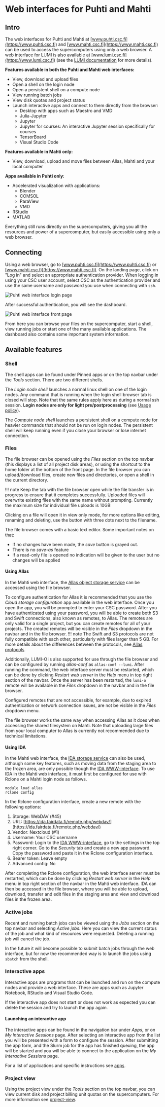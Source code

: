 # Web interfaces for Puhti and Mahti

## Intro

The web interfaces for Puhti and Mahti at [www.puhti.csc.fi](https://www.puhti.csc.fi) and
[www.mahti.csc.fi](https://www.mahti.csc.fi) can be used to access the supercomputers using only a
web browser. A web interface for LUMI is also available at [www.lumi.csc.fi](https://www.lumi.csc.fi)
(see the [LUMI documentation](https://docs.lumi-supercomputer.eu/runjobs/webui/) for more details).

**Features available in both the Puhti and Mahti web interfaces:**

- View, download and upload files
- Open a shell on the login node
- Open a persistent shell on a compute node
- View running batch jobs
- View disk quotas and project status
- Launch interactive apps and connect to them directly from the browser:
    - Desktop with apps such as Maestro and VMD
    - Julia-Jupyter
    - Jupyter
    - Jupyter for courses: An interactive Jupyter session specifically for courses
    - TensorBoard
    - Visual Studio Code


**Features available in Mahti only:**

- View, download, upload and move files between Allas, Mahti and your local computer


**Apps available in Puhti only:**

- Accelerated visualization with applications:
    - Blender
    - COMSOL
    - ParaView
    - VMD
- RStudio
- MATLAB

Everything still runs directly on the supercomputers, giving you all the resources and power
of a supercomputer, but easily accessible using only a web browser.


## Connecting

Using a web browser, go to [www.puhti.csc.fi](https://www.puhti.csc.fi) or [www.mahti.csc.fi](https://www.mahti.csc.fi). On the landing page, click on "Log in" and select an appropriate authentication provider. When logging in using your CSC user account, select CSC as the authentication provider and use the same username and password you use when connecting with `ssh`.
&nbsp;

![Puhti web interface login page](../../img/ood_login.png)

After successful authentication, you will see the dashboard.
&nbsp;

![Puhti web interface front page](../../img/ood_main.png)

From here you can browse your files on the supercomputer, start a shell, view running jobs or start one of the many available applications. The dashboard also contains some important system information.


## Available features

### Shell

The shell apps can be found under Pinned apps or on the top navbar under the _Tools_ section.
There are two different shells.

The _Login node shell_ launches a normal linux shell on one of the login nodes.
Any command that is running when the login shell browser tab is closed will stop.
Note that the same rules apply here as during a normal ssh session.
**Login nodes are only for light pre/postprocessing** (see [Usage policy](/computing/usage-policy)).

The _Compute node shell_ launches a persistent shell on a compute node for heavier commands that should not be run on login nodes.
The persistent shell will keep running even if you close your browser or lose internet connection.


### Files

The file browser can be opened using the _Files_ section on the top navbar (this displays a list of all project disk areas), or using 
the shortcut to the home folder at the bottom of the front page. In the file browser
you can upload/download files, create new files and directories, or open a shell in the current directory. 

!!! note
    Keep the tab with the file browser open while the file transfer is in progress to ensure that it completes successfully.
    Uploaded files will overwrite existing files with the same name without prompting.
    Currently the maximum size for individual file uploads is 10GB

Clicking on a file will open it in view only mode, for more options like editing, renaming and deleting, use the button with three dots next to the filename.   

The file browser comes with a basic text editor. Some important notes on that:

- If no changes have been made, the _save_ button is grayed out.
- There is no _save-as_ feature
- If a read-only file is opened no indication will be given to the user but no changes will be applied

#### Using Allas

In the Mahti web interface, the [Allas object storage service](../../computing/allas) can be
accessed using the file browser.

To configure authentication for Allas it is recommended that you use the _Cloud storage configuration_ app available in the web interface.
Once you open the app, you will be prompted to enter your CSC password.
After you have authenticated using your password, you will be able to create both S3 and Swift connections, also known as remotes, to Allas.
The remotes are only valid for a single project, but you can create remotes for all of your projects.
The created remotes will be visible in the _Files_ dropdown in the navbar and in the file browser.
!!! note
    The Swift and S3 protocols are not fully compatible with each other, particularly with files larger than 5 GB.
    For more details about the differences between the protocols, see [Allas protocols](../../data/Allas/introduction/#protocols).

Additionally, LUMI-O is also supported for use through the file browser and can be configured by
running _allas-conf_ as `allas-conf --lumi`.
After running the command, the web interface server must be restarted, which can be done by clicking
_Restart web server_ in the _Help_ menu in top right section of the navbar.
Once the server has been restarted, the `lumi-o` remote will be available in the _Files_ dropdown
in the navbar and in the file browser.

Configured remotes that are not accessible, for example, due to expired authentication or network
connection issues, are not be visible in the _Files_ dropdown menu.

The file browser works the same way when accessing Allas as it does when accessing the shared
filesystem on Mahti.
Note that uploading large files from your local computer to Allas is currently not recommended due
to technical limitations.


#### Using IDA

In the Mahti web interface, the [IDA storage service](../../data/ida/using_ida)
can also be used, although some key features, such as moving data from the
staging area to the frozen area, are only possible though the [IDA WWW-interface](https://ida.fairdata.fi).
To use IDA in the Mahti web interface, it must first be configured for use with Rclone on a Mahti login node as follows.
```
module load allas
rclone config
```
In the Rclone configuration interface, create a new remote with the following options:

1. Storage: WebDAV (#45)
2. URL: [https://ida.fairdata.fi/remote.php/webdav/](https://ida.fairdata.fi/remote.php/webdav/)
3. Vendor: Nextcloud (#1)
4. Username: Your CSC username
5. Password: Login to the [IDA WWW-interface](https://ida.fairdata.fi), go to the settings in the top right corner.
    Go to the _Security_ tab and create a new app password.
    Copy the password and paste it in the Rclone configuration interface.
6. Bearer token: Leave empty
7. Advanced config: No

After completing the Rclone configuration, the web interface server must be restarted, which can be done by clicking
_Restart web server_ in the _Help_ menu in top right section of the navbar in the Mahti web interface.
IDA can then be accessed in the file browser, where you will be able to upload, download, transfer and edit files in the staging area
and view and download files in the frozen area.


### Active jobs

Recent and running batch jobs can be viewed using the _Jobs_ section on the top navbar and selecting _Active jobs_. Here you can view the current status of the job and what kind of resources were requested. Deleting a running job will cancel the job. 

In the future it will become possible to submit batch jobs through the web interface, but for now the recommended way is to launch the jobs using `sbatch` from the shell.   


### Interactive apps

Interactive apps are programs that can be launched and run on the compute nodes and provide a web interface.
These are apps such as Jupyter Notebook, RStudio and Visual Studio Code.

If the interactive app does not start or does not work as expected you can delete the session and try to launch the app again.


#### Launching an interactive app

The interactive apps can be found in the navigation bar under _Apps_, or on _My Interactive Sessions_ page.
After selecting an interactive app from the list you will be presented with a form to configure the session.
After submitting the app form, and the Slurm job for the app has finished queuing, the app will be
started and you will be able to connect to the application on the _My Interactive Sessions_ page.

For a list of applications and specific instructions see [apps](apps.md).


### Project view

Using the project view under the _Tools_ section on the top navbar, you can view 
current disk and project billing unit quotas on the supercomputers. For more information see [project-view](project-view.md).
